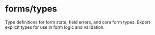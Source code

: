 # forms/types

Type definitions for form state, field errors, and core form types. Export explicit types for use in form logic and
validation.
